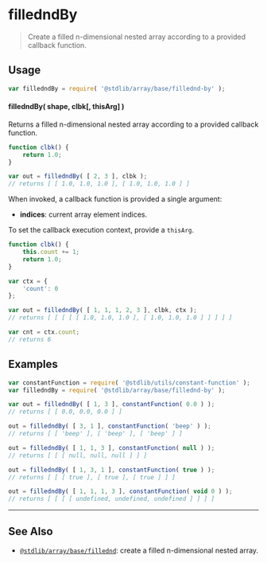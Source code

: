 <!--

@license Apache-2.0

Copyright (c) 2023 The Stdlib Authors.

Licensed under the Apache License, Version 2.0 (the "License");
you may not use this file except in compliance with the License.
You may obtain a copy of the License at

   http://www.apache.org/licenses/LICENSE-2.0

Unless required by applicable law or agreed to in writing, software
distributed under the License is distributed on an "AS IS" BASIS,
WITHOUT WARRANTIES OR CONDITIONS OF ANY KIND, either express or implied.
See the License for the specific language governing permissions and
limitations under the License.

-->

# filledndBy

> Create a filled n-dimensional nested array according to a provided callback function.

<!-- Section to include introductory text. Make sure to keep an empty line after the intro `section` element and another before the `/section` close. -->

<section class="intro">

</section>

<!-- /.intro -->

<!-- Package usage documentation. -->

<section class="usage">

## Usage

```javascript
var filledndBy = require( '@stdlib/array/base/fillednd-by' );
```

#### filledndBy( shape, clbk\[, thisArg] )

Returns a filled n-dimensional nested array according to a provided callback function.

```javascript
function clbk() {
    return 1.0;
}

var out = filledndBy( [ 2, 3 ], clbk );
// returns [ [ 1.0, 1.0, 1.0 ], [ 1.0, 1.0, 1.0 ] ]
```

When invoked, a callback function is provided a single argument:

-   **indices**: current array element indices.

To set the callback execution context, provide a `thisArg`.

<!-- eslint-disable no-invalid-this -->

```javascript
function clbk() {
    this.count += 1;
    return 1.0;
}

var ctx = {
    'count': 0
};

var out = filledndBy( [ 1, 1, 1, 2, 3 ], clbk, ctx );
// returns [ [ [ [ [ 1.0, 1.0, 1.0 ], [ 1.0, 1.0, 1.0 ] ] ] ] ]

var cnt = ctx.count;
// returns 6
```

</section>

<!-- /.usage -->

<!-- Package usage notes. Make sure to keep an empty line after the `section` element and another before the `/section` close. -->

<section class="notes">

</section>

<!-- /.notes -->

<!-- Package usage examples. -->

<section class="examples">

## Examples

<!-- eslint no-undef: "error" -->

```javascript
var constantFunction = require( '@stdlib/utils/constant-function' );
var filledndBy = require( '@stdlib/array/base/fillednd-by' );

var out = filledndBy( [ 1, 3 ], constantFunction( 0.0 ) );
// returns [ [ 0.0, 0.0, 0.0 ] ]

out = filledndBy( [ 3, 1 ], constantFunction( 'beep' ) );
// returns [ [ 'beep' ], [ 'beep' ], [ 'beep' ] ]

out = filledndBy( [ 1, 1, 3 ], constantFunction( null ) );
// returns [ [ [ null, null, null ] ] ]

out = filledndBy( [ 1, 3, 1 ], constantFunction( true ) );
// returns [ [ [ true ], [ true ], [ true ] ] ]

out = filledndBy( [ 1, 1, 1, 3 ], constantFunction( void 0 ) );
// returns [ [ [ [ undefined, undefined, undefined ] ] ] ]
```

</section>

<!-- /.examples -->

<!-- Section to include cited references. If references are included, add a horizontal rule *before* the section. Make sure to keep an empty line after the `section` element and another before the `/section` close. -->

<section class="references">

</section>

<!-- /.references -->

<!-- Section for related `stdlib` packages. Do not manually edit this section, as it is automatically populated. -->

<section class="related">

* * *

## See Also

-   <span class="package-name">[`@stdlib/array/base/fillednd`][@stdlib/array/base/fillednd]</span><span class="delimiter">: </span><span class="description">create a filled n-dimensional nested array.</span>

</section>

<!-- /.related -->

<!-- Section for all links. Make sure to keep an empty line after the `section` element and another before the `/section` close. -->

<section class="links">

<!-- <related-links> -->

[@stdlib/array/base/fillednd]: https://github.com/stdlib-js/array/tree/main/base/fillednd

<!-- </related-links> -->

</section>

<!-- /.links -->
